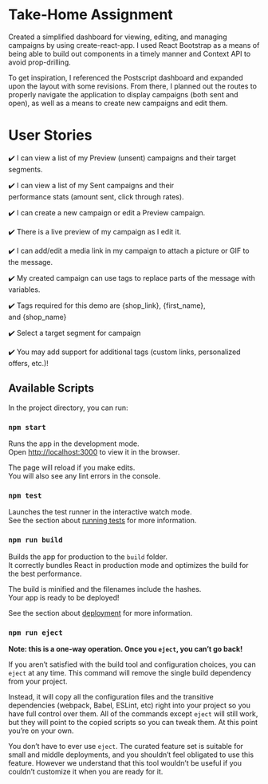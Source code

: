 # Take-Home Assignment
Created a simplified dashboard for viewing, editing, and managing campaigns by using create-react-app. I used React Bootstrap as a means of being able to build out components in a timely manner and Context API to avoid prop-drilling.

To get inspiration, I referenced the Postscript dashboard and expanded upon the layout with some revisions. From there, I planned out the routes to properly navigate the application to display campaigns (both sent and open), as well as a means to create new campaigns and edit them.

# User Stories
✔️ I can view a list of my Preview (unsent) campaigns and their target segments.

✔️ I can view a list of my Sent campaigns and their performance stats (amount sent, click through rates).

✔️ I can create a new campaign or edit a Preview campaign.

✔️ There is a live preview of my campaign as I edit it.

✔️ I can add/edit a media link in my campaign to attach a picture or GIF to the message.

✔️ My created campaign can use tags to replace parts of the message with variables.

✔️ Tags required for this demo are {shop_link}, {first_name}, and {shop_name}

✔️ Select a target segment for campaign

✔️ You may add support for additional tags (custom links, personalized offers, etc.)!


## Available Scripts

In the project directory, you can run:

### `npm start`

Runs the app in the development mode.\
Open [http://localhost:3000](http://localhost:3000) to view it in the browser.

The page will reload if you make edits.\
You will also see any lint errors in the console.

### `npm test`

Launches the test runner in the interactive watch mode.\
See the section about [running tests](https://facebook.github.io/create-react-app/docs/running-tests) for more information.

### `npm run build`

Builds the app for production to the `build` folder.\
It correctly bundles React in production mode and optimizes the build for the best performance.

The build is minified and the filenames include the hashes.\
Your app is ready to be deployed!

See the section about [deployment](https://facebook.github.io/create-react-app/docs/deployment) for more information.

### `npm run eject`

**Note: this is a one-way operation. Once you `eject`, you can’t go back!**

If you aren’t satisfied with the build tool and configuration choices, you can `eject` at any time. This command will remove the single build dependency from your project.

Instead, it will copy all the configuration files and the transitive dependencies (webpack, Babel, ESLint, etc) right into your project so you have full control over them. All of the commands except `eject` will still work, but they will point to the copied scripts so you can tweak them. At this point you’re on your own.

You don’t have to ever use `eject`. The curated feature set is suitable for small and middle deployments, and you shouldn’t feel obligated to use this feature. However we understand that this tool wouldn’t be useful if you couldn’t customize it when you are ready for it.
